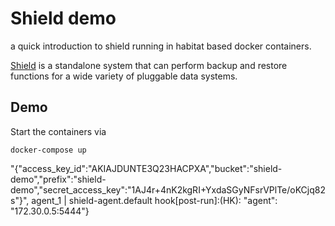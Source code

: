 # Shield demo

a quick introduction to shield running in habitat based docker containers.

[Shield](https://github.com/starkandwayne/shield) is a standalone system that can perform backup and restore functions for a wide variety of pluggable data systems.

## Demo
Start the containers via
```
docker-compose up
```

"{\"access_key_id\":\"AKIAJDUNTE3Q23HACPXA\",\"bucket\":\"shield-demo\",\"prefix\":\"shield-demo\",\"secret_access_key\":\"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\"}",
agent_1     | shield-agent.default hook[post-run]:(HK):  "agent":    "172.30.0.5:5444"}
